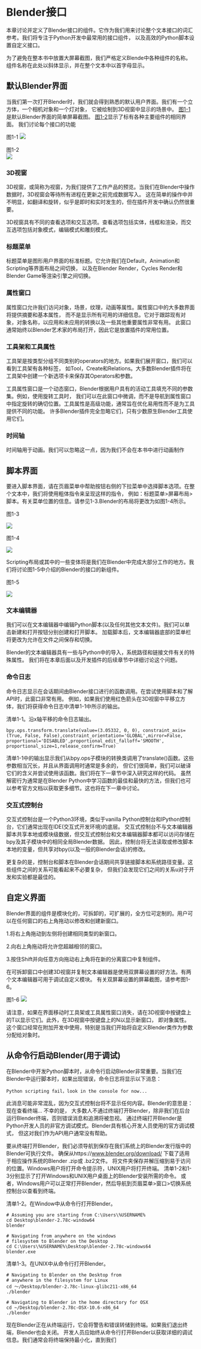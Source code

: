 # Blender接口

本章讨论并定义了Blender接口的组件。它作为我们用来讨论整个文本接口的词汇参考。我们将专注于Python开发中最常用的接口组件，
以及高效的Python脚本设置自定义接口。

为了避免在整本书中放置大屏幕截图，我们严格定义Blende中各种组件的名称。组件名称在此处以斜体显示，并在整个文本中以首字母显示。

## 默认Blender界面

当我们第一次打开Blender时，我们就会得到熟悉的默认用户界面。我们有一个立方体，一个相机对象和一个灯对象，
它被绘制到3D视窗中显示的场景中。
[图1-1](https://github.com/BlenderCN/blenderTutorial/raw/master/mDrivEngine/1-1.png?raw=true)是默认Blender界面的简单屏幕截图。
[图1-2](https://github.com/BlenderCN/blenderTutorial/blob/master/mDrivEngine/1-2.png?raw=true)显示了标有各种主要组件的相同界面。
我们讨论每个接口的功能

图1-1
![](https://github.com/BlenderCN/blenderTutorial/blob/master/mDrivEngine/1-1.png?raw=true)            
                        
图1-2        
![](https://github.com/BlenderCN/blenderTutorial/blob/master/mDrivEngine/1-2.png?raw=true)
                        
            
### 3D视窗

3D视窗，或简称为视窗，为我们提供了工作产品的预览。当我们在Blender中操作数据时，3D视窗会等待所有进程在更新之前完成数据写入。
这在简单的操作中并不明显，如翻译和旋转，似乎是即时和实时发生的，但在插件开发中确认仍然很重要。

3D视窗具有不同的查看选项和交互选项。查看选项包括实体，线框和渲染，而交互选项包括对象模式，编辑模式和雕刻模式。

### 标题菜单

标题菜单是图形用户界面的标准标题。它允许我们在Default，Animation和Scripting等界面布局之间切换，
以及在Blender Render，Cycles Render和Blender Game等渲染引擎之间切换。

### 属性窗口

属性窗口允许我们访问对象，场景，纹理，动画等属性。属性窗口中的大多数界面将提供摘要和基本属性，
而不是显示所有可用的详细信息。它对于跟踪现有对象，对象名称，以应用和未应用的转换以及一些其他重要属性非常有用。
此窗口通常始终以Blender艺术家的布局打开，因此它是放置插件的常用位置。

### 工具架和工具属性

工具架是按类型分组不同类别的operators的地方。如果我们展开窗口，我们可以看到工具架有各种标签，
如Tool，Create和Relations。大多数Blender插件将在工具架中创建一个新选项卡来保存其Operators和参数。

工具属性窗口是一个动态窗口，Blender根据用户具有的活动工具填充不同的参数集。例如，使用旋转工具时，
我们可以在此窗口中微调，而不是导航到属性窗口中指定旋转的确切位置。工具属性是高级功能，通常旨在优化易用性而不是为工具提供不同的功能。
许多Blender插件完全忽略它们，只有少数原生Blender工具使用它们。

### 时间轴

时间轴用于动画。我们可以忽略这一点，因为我们不会在本书中进行动画制作

## 脚本界面

要进入脚本界面，请在页眉菜单中帮助按钮右侧的下拉菜单中选择脚本选项。在整个文本中，我们将使用粗体指令来呈现这样的指令，
例如：标题菜单>屏幕布局>脚本。有关菜单位置的信息。请参见1-3.Blender的布局将更改为如图1-4所示。

图1-3

![](https://github.com/BlenderCN/blenderTutorial/blob/master/mDrivEngine/1-3.png?raw=true)

图1-4

![](https://github.com/BlenderCN/blenderTutorial/blob/master/mDrivEngine/1-4.png?raw=true)

Scripting布局或其中的一些变体将是我们在Blender中完成大部分工作的地方。我们将讨论图1-5中介绍的Blender的接口的新组件。

图1-5

![](https://github.com/BlenderCN/blenderTutorial/blob/master/mDrivEngine/1-5.png?raw=true)

### 文本编辑器
我们可以在文本编辑器中编辑Python脚本(以及任何其他文本文件)。我们可以单击新建和打开按钮分别创建和打开脚本。
加载脚本后，文本编辑器底部的菜单栏将更改为允许在文件之间保存和切换。

Blender的文本编辑器具有一些与Python中的导入，系统路径和链接文件有关的特殊属性。
我们将在本章后面以及开发插件的后续章节中详细讨论这个问题。

### 命令日志

命令日志显示在会话期间由Blender接口进行的函数调用。在尝试使用脚本和了解API时，此窗口非常有用。
例如，如果我们使用红色箭头在3D视窗中平移立方体，我们将获得命令日志中清单1-1中所示的输出。

清单1-1。沿x轴平移的命令日志输出。

    bpy.ops.transform.translate(value=(3.05332, 0, 0), constraint_axis=(True, False, False),constraint_orientation='GLOBAL',mirror=False, proportional='DISABLED',proportional_edit_falloff='SMOOTH', proportional_size=1,release_confirm=True)

清单1-1中的输出显示我们从bpy.ops子模块的转换类调用了translate()函数。这些参数相当冗长，并且从界面调用时通常是多余的，
但它们很简单，我们可以破译它们的含义并尝试使用该函数。我们将在下一章节中深入研究这样的代码。
虽然解密行为通常是在Blender Python中学习函数的最佳和最快的方法，但我们也可以参考官方文档以获取更多细节。这也将在下一章中讨论。

### 交互式控制台

交互式控制台是一个Python3环境，类似于vanilla Python控制台和IPython控制台，它们通常出现在IDE(交互式开发环境)的底层。
交互式控制台不与文本编辑器脚本共享本地或模块级数据，但交互式控制台和文本编辑器脚本都可以访问存储在bpy及其子模块中的相同全局Blender数据。
因此，控制台将无法读取或修改脚本本地的变量，但共享对bpy(以及一般的Blender会话)的修改。

更复杂的是，控制台和脚本在Blender会话期间共享链接脚本和系统路径变量。这些组件之间的关系可能看起来不必要复杂，
但我们会发现它们之间的关系u对于开发和实验都是最佳的。

## 自定义界面

Blender界面的组件是模块化的，可拆卸的，可扩展的，全方位可定制的。用户可以在任何窗口的右上角拖动以修改和创建新窗口。

1.将右上角拖动到左侧将创建相同类型的新窗口。

2.向右上角拖动将允许您超越相邻的窗口。

3.按住Shift并向任意方向拖动右上角将在新的分离窗口中复制组件。

在可拆卸窗口中创建3D视窗并复制文本编辑器是使用双屏幕设置的好方法。有两个文本编辑器可用于调试自定义模块。
有关双屏幕设置的屏幕截图，请参考图1-6。

图1-6
![](https://github.com/BlenderCN/blenderTutorial/blob/master/mDrivEngine/1-6.png?raw=true)

请注意，如果在界面移动时工具架或工具属性窗口消失，请在3D视窗中按键盘上的T以显示它们。此外，在3D视窗中按键盘上的N以显示新窗口，
即对象属性。这个窗口经常在附加开发中使用，特别是当我们开始将自定义Blender类作为参数分配给对象时。

## 从命令行启动Blender(用于调试)

在Blender中开发Python脚本时，从命令行启动Blender非常重要。当我们在Blender中运行脚本时，如果出现错误，命令日志将显示以下消息：

    Python scripting fail，look in the console for now...

此消息可能非常混乱，因为交互式控制台将不显示任何内容。Blender的意思是：现在查看终端... 不幸的是，
大多数人不通过终端打开Blender，除非我们在后台运行Blender终端，否则错误消息和追溯将被忽视。
通过终端打开Blender是Python开发人员的非官方调试模式。Blender具有核心开发人员使用的官方调试模式，
但这对我们作为API用户通常没有帮助。

要从终端打开Blender，我们必须导航到保存在我们系统上的Blender发行版中的Blender可执行文件。
确保从https://www.blender.org/download/ 下载了适用于相应操作系统的Blender .zip或 .bz2文件。
将文件夹保存并解压缩到易于访问的位置。Windows用户将打开命令提示符，UNIX用户将打开终端。
清单1-2和1-3分别显示了打开Windows和UNIX用户桌面上的Blender安装所需的命令。
或者，Windows用户可以正常打开Blender，然后导航到页眉菜单>窗口>切换系统控制台以查看到终端。

清单1-2。在Window中从命令行打开Blender。

    # Assuming you are starting from C:\Users\%USERNAME%
    cd Desktop\blender-2.78c-window64
    blender
    
    # Navigating from anywhere on the windows
    # filesystem to Blender on the Desktop
    cd C:\Users\%USERNAME%\Desktop\blender-2.78c-windows64
    blender.exe
    
清单1-3。在UNIX中从命令行打开Blender。
 
    # Navigating to Blender on the Desktop from
    # anywhere in the filesystem for Linux
    cd ～/Desktop/blender-2.78c-linux-glibc211-x86_64
    ./blender
    
    # Navigating to Blender in the home directory for OSX
    cd ~/Desktop/blender-2.78c-OSX-10.6-x86_64
    ./blender
    
现在Blender正在从终端运行，它会将警告和错误转储到终端。如果我们退出终端，Blender也会关闭。
开发人员应始终从命令行打开Blender以获取详细的调试信息。我们通常会将终端保持最小化，直到我们    
